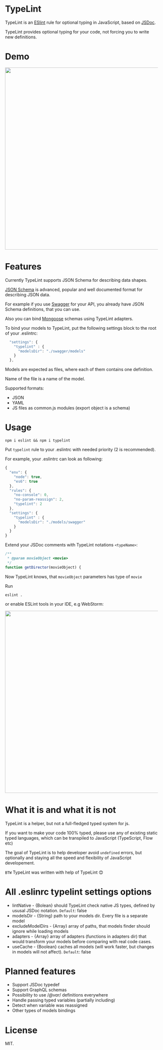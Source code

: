 # TypeLint

TypeLint is an [ESlint](http://eslint.org) rule for optional typing in JavaScript, based on [JSDoc](http://usejsdoc.org/).

TypeLint provides optional typing for your code, not forcing you to write new definitions.

# Demo

<img src="http://yarax.ru/images/demo.gif" width="600"/>

# Features

Currently TypeLint supports JSON Schema for describing data shapes.

[JSON Schema](http://json-schema.org/) is advanced, popular and well documented format for describing JSON data.


For example if you use [Swagger](http://swagger.io/) for your API, you already have JSON Schema definitions, that you can use.

Also you can bind [Mongoose](http://mongoosejs.com) schemas using TypeLint adapters.

To bind your models to TypeLint, put the following settings block to the root of your .eslintrc:

```js
  "settings": {
    "typelint" : {
      "modelsDir": "./swagger/models"
    }
  },
```

Models are expected as files, where each of them contains one definition.

Name of the file is a name of the model.

Supported formats:
* JSON
* YAML
* JS files as common.js modules (export object is a schema)

# Usage

```
npm i eslint && npm i typelint
```

Put `typelint` rule to your .eslintrc with needed priority (2 is recommended).

For example, your .eslintrc can look as following:
```js
{
  "env": {
    "node": true,
    "es6": true
  },
  "rules": {
    "no-console": 0,
    "no-param-reassign": 2,
    "typelint": 2
  },
  "settings": {
    "typelint" : {
      "modelsDir": "./models/swagger"
    }
  }
}

```

Extend your JSDoc comments with TypeLint notations `<typeName>`:

```js
/**
 * @param movieObject <movie>
 */
function getDirector(movieObject) {

```
Now TypeLint knows, that `movieObject` parameters has type of `movie`

Run
```
eslint .
```

or enable ESLint tools in your IDE, e.g WebStorm:

<img src="http://yarax.ru/images/wslint.png" width="600"/>

# What it is and what it is not

TypeLint is a helper, but not a full-fledged typed system for js.

If you want to make your code 100% typed, please use any of existing static typed languages, which can be transpiled to JavaScript (TypeScript, Flow etc)

The goal of TypeLint is to help developer avoid `undefined` errors, but optionally and staying all the speed and flexibility of JavaScript developement.

`BTW` TypeLint was written with help of TypeLint 😊️

# All .eslinrc typelint settings options

* lintNative - {Bolean} should TypeLint check native JS types, defined by ususal JSDoc notation. `Default`: false
* modelsDir - {String} path to your models dir. Every file is a separate model
* excludeModelDirs - {Array} array of paths, that models finder should ignore while loading models
* adapters - {Array} array of adapters (functions in adapters dir) that would transform your models before comparing with real code cases.
* useCache - {Boolean} caches all models (will work faster, but changes in models will not affect). `Default`: false

# Planned features

* Support JSDoc typedef
* Support GraphQL schemas
* Possibility to use /*@var*/ definitions everywhere
* Handle passing typed variables (partially including)
* Detect when variable was reassigned 
* Other types of models bindings

# License

MIT.
